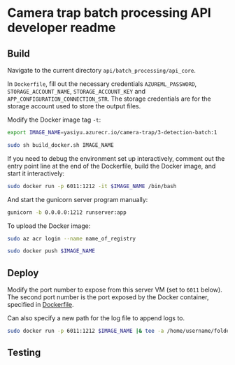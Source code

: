 # Camera trap batch processing API developer readme


## Build

Navigate to the current directory `api/batch_processing/api_core`.

In `Dockerfile`, fill out the necessary credentials `AZUREML_PASSWORD`, `STORAGE_ACCOUNT_NAME`, `STORAGE_ACCOUNT_KEY` and `APP_CONFIGURATION_CONNECTION_STR`. The storage credentials are for the storage account used to store the output files.

Modify the Docker image tag `-t`:


```bash
export IMAGE_NAME=yasiyu.azurecr.io/camera-trap/3-detection-batch:1

sudo sh build_docker.sh IMAGE_NAME
```



If you need to debug the environment set up interactively, comment out the entry point line at the end of the Dockerfile, build the Docker image, and start it interactively:
```bash
sudo docker run -p 6011:1212 -it $IMAGE_NAME /bin/bash
```

And start the gunicorn server program manually:
```bash
gunicorn -b 0.0.0.0:1212 runserver:app
```

To upload the Docker image:
```bash
sudo az acr login --name name_of_registry

sudo docker push $IMAGE_NAME
```


## Deploy

Modify the port number to expose from this server VM (set to `6011` below). The second port number is the port exposed by the Docker container, specified in [Dockerfile](Dockerfile).

Can also specify a new path for the log file to append logs to. 

```bash
sudo docker run -p 6011:1212 $IMAGE_NAME |& tee -a /home/username/foldername/batch_api_logs/log_internal_20200707.txt

```

## Testing

